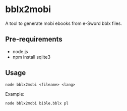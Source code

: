 # bblx2mobi

A tool to generate mobi ebooks from e-Sword bblx files.

## Pre-requirements

* node.js
* npm install sqlite3

## Usage

```
node bblx2mobi <fileame> <lang>
```

Example:

```
node bblx2mobi bible.bblx pl
```

